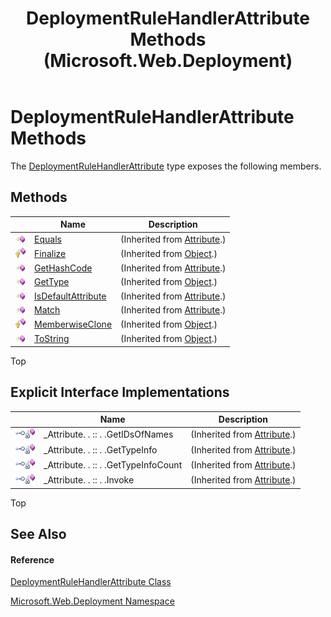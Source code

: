 ﻿---
title: DeploymentRuleHandlerAttribute Methods (Microsoft.Web.Deployment)
TOCTitle: DeploymentRuleHandlerAttribute Methods
ms:assetid: Methods.T:Microsoft.Web.Deployment.DeploymentRuleHandlerAttribute
ms:mtpsurl: https://msdn.microsoft.com/en-us/library/microsoft.web.deployment.deploymentrulehandlerattribute_methods(v=VS.90)
ms:contentKeyID: 22753924
ms.date: 05/02/2012
mtps_version: v=VS.90
---

# DeploymentRuleHandlerAttribute Methods

The [DeploymentRuleHandlerAttribute](deploymentrulehandlerattribute-class-microsoft-web-deployment.md) type exposes the following members.

## Methods

<table>
<thead>
<tr class="header">
<th> </th>
<th>Name</th>
<th>Description</th>
</tr>
</thead>
<tbody>
<tr class="odd">
<td><img src="images/Dd565996.pubmethod(en-us,VS.90).gif" title="Public method" alt="Public method" /></td>
<td><a href="https://msdn.microsoft.com/en-us/library/09ds241w(v=vs.90)">Equals</a></td>
<td>(Inherited from <a href="https://msdn.microsoft.com/en-us/library/e8kc3626(v=vs.90)">Attribute</a>.)</td>
</tr>
<tr class="even">
<td><img src="images/Dd565996.protmethod(en-us,VS.90).gif" title="Protected method" alt="Protected method" /></td>
<td><a href="https://msdn.microsoft.com/en-us/library/4k87zsw7(v=vs.90)">Finalize</a></td>
<td>(Inherited from <a href="https://msdn.microsoft.com/en-us/library/e5kfa45b(v=vs.90)">Object</a>.)</td>
</tr>
<tr class="odd">
<td><img src="images/Dd565996.pubmethod(en-us,VS.90).gif" title="Public method" alt="Public method" /></td>
<td><a href="https://msdn.microsoft.com/en-us/library/365e1bxs(v=vs.90)">GetHashCode</a></td>
<td>(Inherited from <a href="https://msdn.microsoft.com/en-us/library/e8kc3626(v=vs.90)">Attribute</a>.)</td>
</tr>
<tr class="even">
<td><img src="images/Dd565996.pubmethod(en-us,VS.90).gif" title="Public method" alt="Public method" /></td>
<td><a href="https://msdn.microsoft.com/en-us/library/dfwy45w9(v=vs.90)">GetType</a></td>
<td>(Inherited from <a href="https://msdn.microsoft.com/en-us/library/e5kfa45b(v=vs.90)">Object</a>.)</td>
</tr>
<tr class="odd">
<td><img src="images/Dd565996.pubmethod(en-us,VS.90).gif" title="Public method" alt="Public method" /></td>
<td><a href="https://msdn.microsoft.com/en-us/library/tbkb5x6t(v=vs.90)">IsDefaultAttribute</a></td>
<td>(Inherited from <a href="https://msdn.microsoft.com/en-us/library/e8kc3626(v=vs.90)">Attribute</a>.)</td>
</tr>
<tr class="even">
<td><img src="images/Dd565996.pubmethod(en-us,VS.90).gif" title="Public method" alt="Public method" /></td>
<td><a href="https://msdn.microsoft.com/en-us/library/wy7chz44(v=vs.90)">Match</a></td>
<td>(Inherited from <a href="https://msdn.microsoft.com/en-us/library/e8kc3626(v=vs.90)">Attribute</a>.)</td>
</tr>
<tr class="odd">
<td><img src="images/Dd565996.protmethod(en-us,VS.90).gif" title="Protected method" alt="Protected method" /></td>
<td><a href="https://msdn.microsoft.com/en-us/library/57ctke0a(v=vs.90)">MemberwiseClone</a></td>
<td>(Inherited from <a href="https://msdn.microsoft.com/en-us/library/e5kfa45b(v=vs.90)">Object</a>.)</td>
</tr>
<tr class="even">
<td><img src="images/Dd565996.pubmethod(en-us,VS.90).gif" title="Public method" alt="Public method" /></td>
<td><a href="https://msdn.microsoft.com/en-us/library/7bxwbwt2(v=vs.90)">ToString</a></td>
<td>(Inherited from <a href="https://msdn.microsoft.com/en-us/library/e5kfa45b(v=vs.90)">Object</a>.)</td>
</tr>
</tbody>
</table>


Top

## Explicit Interface Implementations

<table>
<thead>
<tr class="header">
<th> </th>
<th>Name</th>
<th>Description</th>
</tr>
</thead>
<tbody>
<tr class="odd">
<td><img src="images/Dd566080.pubinterface(en-us,VS.90).gif" title="Explicit interface implemetation" alt="Explicit interface implemetation" /><img src="images/Ff728198.privmethod(en-us,VS.90).gif" title="Private method" alt="Private method" /></td>
<td>_Attribute. . :: . .GetIDsOfNames</td>
<td>(Inherited from <a href="https://msdn.microsoft.com/en-us/library/e8kc3626(v=vs.90)">Attribute</a>.)</td>
</tr>
<tr class="even">
<td><img src="images/Dd566080.pubinterface(en-us,VS.90).gif" title="Explicit interface implemetation" alt="Explicit interface implemetation" /><img src="images/Ff728198.privmethod(en-us,VS.90).gif" title="Private method" alt="Private method" /></td>
<td>_Attribute. . :: . .GetTypeInfo</td>
<td>(Inherited from <a href="https://msdn.microsoft.com/en-us/library/e8kc3626(v=vs.90)">Attribute</a>.)</td>
</tr>
<tr class="odd">
<td><img src="images/Dd566080.pubinterface(en-us,VS.90).gif" title="Explicit interface implemetation" alt="Explicit interface implemetation" /><img src="images/Ff728198.privmethod(en-us,VS.90).gif" title="Private method" alt="Private method" /></td>
<td>_Attribute. . :: . .GetTypeInfoCount</td>
<td>(Inherited from <a href="https://msdn.microsoft.com/en-us/library/e8kc3626(v=vs.90)">Attribute</a>.)</td>
</tr>
<tr class="even">
<td><img src="images/Dd566080.pubinterface(en-us,VS.90).gif" title="Explicit interface implemetation" alt="Explicit interface implemetation" /><img src="images/Ff728198.privmethod(en-us,VS.90).gif" title="Private method" alt="Private method" /></td>
<td>_Attribute. . :: . .Invoke</td>
<td>(Inherited from <a href="https://msdn.microsoft.com/en-us/library/e8kc3626(v=vs.90)">Attribute</a>.)</td>
</tr>
</tbody>
</table>


Top

## See Also

#### Reference

[DeploymentRuleHandlerAttribute Class](deploymentrulehandlerattribute-class-microsoft-web-deployment.md)

[Microsoft.Web.Deployment Namespace](microsoft-web-deployment-namespace.md)

